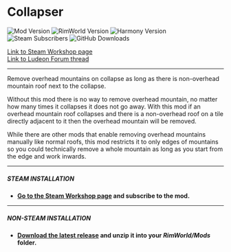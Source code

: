 # Collapser
![Mod Version](https://img.shields.io/badge/Mod_Version-1.2-blue.svg)
![RimWorld Version](https://img.shields.io/badge/Built_for_RimWorld-1.0-blue.svg)
![Harmony Version](https://img.shields.io/badge/Powered_by_Harmony-1.2.0.1-blue.svg)\
![Steam Subscribers](https://img.shields.io/badge/dynamic/xml.svg?label=Steam+Subscribers&query=//table/tr[2]/td[1]&colorB=blue&url=https://steamcommunity.com/sharedfiles/filedetails/%3Fid=1499847220&suffix=+total)
![GitHub Downloads](https://img.shields.io/github/downloads/Jaxe-Dev/Collapser/total.svg?colorB=blue&label=GitHub+Downloads)

[Link to Steam Workshop page](https://steamcommunity.com/sharedfiles/filedetails/?id=1499847220)\
[Link to Ludeon Forum thread](https://ludeon.com/forums/index.php?topic=43486.0)

---

Remove overhead mountains on collapse as long as there is non-overhead mountain roof next to the collapse.

Without this mod there is no way to remove overhead mountain, no matter how many times it collapses it does not go away. With this mod if an overhead mountain roof collapses and there is a non-overhead roof on a tile directly adjacent to it then the overhead mountain will be removed.

While there are other mods that enable removing overhead mountains manually like normal roofs, this mod restricts it to only edges of mountains so you could technically remove a whole mountain as long as you start from the edge and work inwards.

---

##### STEAM INSTALLATION
- **[Go to the Steam Workshop page](https://steamcommunity.com/sharedfiles/filedetails/?id=1499847220) and subscribe to the mod.**

---

##### NON-STEAM INSTALLATION
- **[Download the latest release](https://github.com/Jaxe-Dev/Collapser/releases/latest) and unzip it into your *RimWorld/Mods* folder.**
